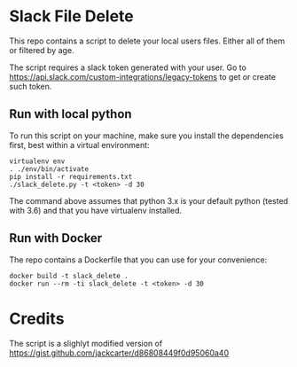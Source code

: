 # Slack File Delete

This repo contains a script to delete your local users files. Either all of them or filtered by age.

The script requires a slack token generated with your user. Go to https://api.slack.com/custom-integrations/legacy-tokens to get or create such token.

## Run with local python

To run this script on your machine, make sure you install the dependencies first, best within a virtual environment:

    virtualenv env
    . ./env/bin/activate
    pip install -r requirements.txt
    ./slack_delete.py -t <token> -d 30

The command above assumes that python 3.x is your default python (tested with 3.6) and that you have virtualenv installed.

## Run with Docker

The repo contains a Dockerfile that you can use for your convenience:

    docker build -t slack_delete .
    docker run --rm -ti slack_delete -t <token> -d 30

# Credits

The script is a slighlyt modified version of https://gist.github.com/jackcarter/d86808449f0d95060a40